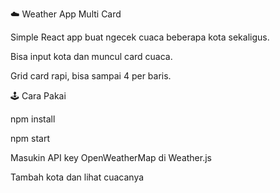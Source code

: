 ☁️ Weather App Multi Card

Simple React app buat ngecek cuaca beberapa kota sekaligus.

Bisa input kota dan muncul card cuaca.

Grid card rapi, bisa sampai 4 per baris.

🕹️ Cara Pakai

npm install

npm start

Masukin API key OpenWeatherMap di Weather.js

Tambah kota dan lihat cuacanya
